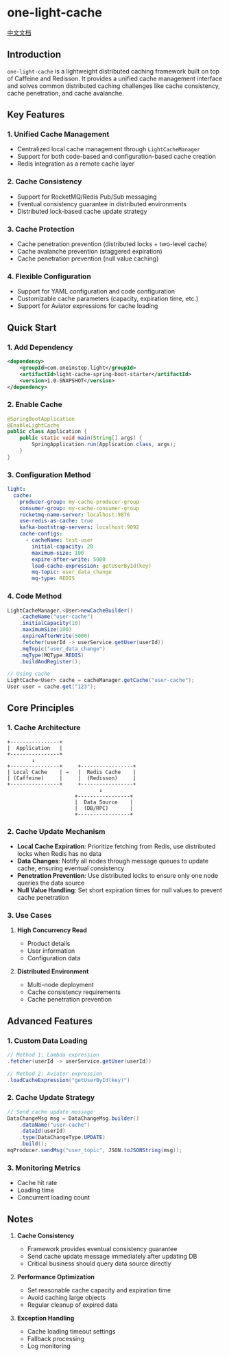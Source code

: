 # one-light-cache

[中文文档](README.zh-CN.md)

## Introduction

`one-light-cache` is a lightweight distributed caching framework built on top of Caffeine and Redisson. It provides a
unified cache management interface and solves common distributed caching challenges like cache consistency, cache
penetration, and cache avalanche.

## Key Features

### 1. Unified Cache Management

- Centralized local cache management through `LightCacheManager`
- Support for both code-based and configuration-based cache creation
- Redis integration as a remote cache layer

### 2. Cache Consistency

- Support for RocketMQ/Redis Pub/Sub messaging
- Eventual consistency guarantee in distributed environments
- Distributed lock-based cache update strategy

### 3. Cache Protection

- Cache penetration prevention (distributed locks + two-level cache)
- Cache avalanche prevention (staggered expiration)
- Cache penetration prevention (null value caching)

### 4. Flexible Configuration

- Support for YAML configuration and code configuration
- Customizable cache parameters (capacity, expiration time, etc.)
- Support for Aviator expressions for cache loading

## Quick Start

### 1. Add Dependency

```xml
<dependency>
    <groupId>com.oneinstep.light</groupId>
    <artifactId>light-cache-spring-boot-starter</artifactId>
    <version>1.0-SNAPSHOT</version>
</dependency>
```

### 2. Enable Cache

```java
@SpringBootApplication
@EnableLightCache
public class Application {
    public static void main(String[] args) {
        SpringApplication.run(Application.class, args);
    }
}
```

### 3. Configuration Method

```yaml
light:
  cache:
    producer-group: my-cache-producer-group
    consumer-group: my-cache-consumer-group
    rocketmq-name-server: localhost:9876
    use-redis-as-cache: true
    kafka-bootstrap-servers: localhost:9092
    cache-configs:
      - cacheName: test-user
        initial-capacity: 20
        maximum-size: 100
        expire-after-write: 5000
        load-cache-expression: getUserById(key)
        mq-topic: user_data_change
        mq-type: REDIS
```

### 4. Code Method

```java
LightCacheManager.<User>newCacheBuilder()
    .cacheName("user-cache")
    .initialCapacity(10)
    .maximumSize(100)
    .expireAfterWrite(5000)
    .fetcher(userId -> userService.getUser(userId))
    .mqTopic("user_data_change")
    .mqType(MQType.REDIS)
    .buildAndRegister();

// Using cache
LightCache<User> cache = cacheManager.getCache("user-cache");
User user = cache.get("123");
```

## Core Principles

### 1. Cache Architecture

```
+----------------+  
|  Application   |
+----------------+
        ↓
+----------------+     +-----------------+
| Local Cache    | →   |  Redis Cache    |
| (Caffeine)     |     |  (Redisson)     |
+----------------+     +-----------------+
                              ↓
                      +-----------------+
                      |  Data Source    |
                      |  (DB/RPC)       |
                      +-----------------+
```

### 2. Cache Update Mechanism

- **Local Cache Expiration**: Prioritize fetching from Redis, use distributed locks when Redis has no data
- **Data Changes**: Notify all nodes through message queues to update cache, ensuring eventual consistency
- **Penetration Prevention**: Use distributed locks to ensure only one node queries the data source
- **Null Value Handling**: Set short expiration times for null values to prevent cache penetration

### 3. Use Cases

1. **High Concurrency Read**
    - Product details
    - User information
    - Configuration data

2. **Distributed Environment**
    - Multi-node deployment
    - Cache consistency requirements
    - Cache penetration prevention

## Advanced Features

### 1. Custom Data Loading

```java
// Method 1: Lambda expression
.fetcher(userId -> userService.getUser(userId))

// Method 2: Aviator expression
.loadCacheExpression("getUserById(key)")
```

### 2. Cache Update Strategy

```java
// Send cache update message
DataChangeMsg msg = DataChangeMsg.builder()
    .dataName("user-cache")
    .dataId(userId)
    .type(DataChangeType.UPDATE)
    .build();
mqProducer.sendMsg("user_topic", JSON.toJSONString(msg));
```

### 3. Monitoring Metrics

- Cache hit rate
- Loading time
- Concurrent loading count

## Notes

1. **Cache Consistency**
    - Framework provides eventual consistency guarantee
    - Send cache update message immediately after updating DB
    - Critical business should query data source directly

2. **Performance Optimization**
    - Set reasonable cache capacity and expiration time
    - Avoid caching large objects
    - Regular cleanup of expired data

3. **Exception Handling**
    - Cache loading timeout settings
    - Fallback processing
    - Log monitoring